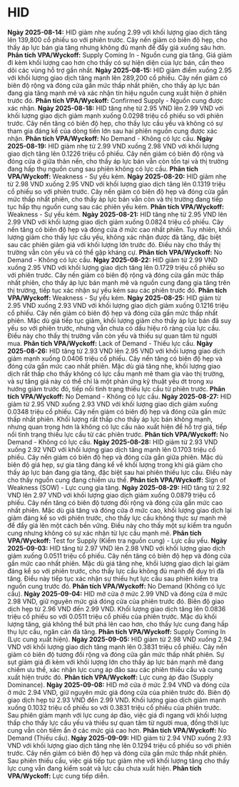 # HID

**Ngày 2025-08-14:** HID giảm nhẹ xuống 2.99 với khối lượng giao dịch tăng lên 139,800 cổ phiếu so với phiên trước. Cây nến giảm có biên độ hẹp, cho thấy áp lực bán gia tăng nhưng không đủ mạnh để đẩy giá xuống sâu hơn. **Phân tích VPA/Wyckoff:** Supply Coming In - Nguồn cung gia tăng. Giá giảm đi kèm khối lượng cao hơn cho thấy có sự hiện diện của lực bán, cần theo dõi các vùng hỗ trợ gần nhất.
**Ngày 2025-08-15:** HID giảm điểm xuống 2.95 với khối lượng giao dịch tăng mạnh lên 289,200 cổ phiếu. Cây nến giảm có biên độ rộng và đóng cửa gần mức thấp nhất phiên, cho thấy áp lực bán đang gia tăng mạnh mẽ và xác nhận tín hiệu nguồn cung xuất hiện ở phiên trước đó. **Phân tích VPA/Wyckoff:** Confirmed Supply - Nguồn cung được xác nhận.
**Ngày 2025-08-18:** HID tăng nhẹ từ 2.95 VND lên 2.99 VND với khối lượng giao dịch giảm mạnh xuống 0.0298 triệu cổ phiếu so với phiên trước. Cây nến tăng có biên độ hẹp, cho thấy lực cầu yếu và không có sự tham gia đáng kể của dòng tiền lớn sau hai phiên nguồn cung được xác nhận. **Phân tích VPA/Wyckoff:** No Demand - Không có lực cầu.
**Ngày 2025-08-19:** HID giảm nhẹ từ 2.99 VND xuống 2.98 VND với khối lượng giao dịch tăng lên 0.1226 triệu cổ phiếu. Cây nến giảm có biên độ rộng và đóng cửa ở giữa thân nến, cho thấy áp lực bán vẫn còn tồn tại và thị trường đang hấp thụ nguồn cung sau phiên không có lực cầu. **Phân tích VPA/Wyckoff:** Weakness - Sự yếu kém.
**Ngày 2025-08-20:** HID giảm nhẹ từ 2.98 VND xuống 2.95 VND với khối lượng giao dịch tăng lên 0.1319 triệu cổ phiếu so với phiên trước. Cây nến giảm có biên độ hẹp và đóng cửa gần mức thấp nhất phiên, cho thấy áp lực bán vẫn còn và thị trường đang tiếp tục hấp thụ nguồn cung sau các phiên yếu kém. **Phân tích VPA/Wyckoff:** Weakness - Sự yếu kém.
**Ngày 2025-08-21:** HID tăng nhẹ từ 2.95 VND lên 2.99 VND với khối lượng giao dịch giảm xuống 0.0824 triệu cổ phiếu. Cây nến tăng có biên độ hẹp và đóng cửa ở mức cao nhất phiên. Tuy nhiên, khối lượng giảm cho thấy lực cầu yếu, không xác nhận được đà tăng, đặc biệt sau các phiên giảm giá với khối lượng lớn trước đó. Điều này cho thấy thị trường vẫn còn yếu và có thể gặp kháng cự. **Phân tích VPA/Wyckoff:** No Demand - Không có lực cầu.
**Ngày 2025-08-22:** HID giảm từ 2.99 VND xuống 2.95 VND với khối lượng giao dịch tăng lên 0.1729 triệu cổ phiếu so với phiên trước. Cây nến giảm có biên độ rộng và đóng cửa gần mức thấp nhất phiên, cho thấy áp lực bán mạnh mẽ và nguồn cung đang gia tăng trên thị trường, tiếp tục xác nhận sự yếu kém sau các phiên trước đó. **Phân tích VPA/Wyckoff:** Weakness - Sự yếu kém.
**Ngày 2025-08-25:** HID giảm từ 2.95 VND xuống 2.93 VND với khối lượng giao dịch giảm xuống 0.1216 triệu cổ phiếu. Cây nến giảm có biên độ hẹp và đóng cửa gần mức thấp nhất phiên. Mặc dù giá tiếp tục giảm, khối lượng giảm cho thấy áp lực bán đã suy yếu so với phiên trước, nhưng vẫn chưa có dấu hiệu rõ ràng của lực cầu. Điều này cho thấy thị trường vẫn còn yếu và thiếu sự quan tâm từ người mua. **Phân tích VPA/Wyckoff:** Lack of Demand - Thiếu lực cầu.
**Ngày 2025-08-26:** HID tăng từ 2.93 VND lên 2.95 VND với khối lượng giao dịch giảm mạnh xuống 0.0406 triệu cổ phiếu. Cây nến tăng có biên độ hẹp và đóng cửa gần mức cao nhất phiên. Mặc dù giá tăng nhẹ, khối lượng giao dịch rất thấp cho thấy không có lực cầu mạnh mẽ tham gia vào thị trường, và sự tăng giá này có thể chỉ là một phản ứng kỹ thuật yếu ớt trong xu hướng giảm trước đó, tiếp nối tình trạng thiếu lực cầu từ phiên trước. **Phân tích VPA/Wyckoff:** No Demand - Không có lực cầu.
**Ngày 2025-08-27:** HID giảm từ 2.95 VND xuống 2.93 VND với khối lượng giao dịch giảm xuống 0.0348 triệu cổ phiếu. Cây nến giảm có biên độ hẹp và đóng cửa gần mức thấp nhất phiên. Khối lượng rất thấp cho thấy áp lực bán không mạnh, nhưng quan trọng hơn là không có lực cầu nào xuất hiện để hỗ trợ giá, tiếp nối tình trạng thiếu lực cầu từ các phiên trước. **Phân tích VPA/Wyckoff:** No Demand - Không có lực cầu.
**Ngày 2025-08-28:** HID giảm từ 2.93 VND xuống 2.92 VND với khối lượng giao dịch tăng mạnh lên 0.1703 triệu cổ phiếu. Cây nến giảm có biên độ hẹp và đóng cửa gần giữa phiên. Mặc dù biên độ giá hẹp, sự gia tăng đáng kể về khối lượng trong khi giá giảm cho thấy áp lực bán đang gia tăng, đặc biệt sau hai phiên thiếu lực cầu. Điều này cho thấy nguồn cung đang chiếm ưu thế. **Phân tích VPA/Wyckoff:** Sign of Weakness (SOW) - Lực cung gia tăng.
**Ngày 2025-08-29:** HID tăng từ 2.92 VND lên 2.97 VND với khối lượng giao dịch giảm xuống 0.0879 triệu cổ phiếu. Cây nến tăng có biên độ tương đối rộng và đóng cửa gần mức cao nhất phiên. Mặc dù giá tăng và đóng cửa ở mức cao, khối lượng giao dịch lại giảm đáng kể so với phiên trước, cho thấy lực cầu không thực sự mạnh mẽ để đẩy giá lên một cách bền vững. Điều này cho thấy một sự kiểm tra nguồn cung nhưng không có sự xác nhận từ lực cầu mạnh mẽ. **Phân tích VPA/Wyckoff:** Test for Supply (Kiểm tra nguồn cung) - Lực cầu yếu.
**Ngày 2025-09-03:** HID tăng từ 2.97 VND lên 2.98 VND với khối lượng giao dịch giảm xuống 0.0511 triệu cổ phiếu. Cây nến tăng có biên độ hẹp và đóng cửa gần mức cao nhất phiên. Mặc dù giá tăng nhẹ, khối lượng giao dịch lại giảm đáng kể so với phiên trước, cho thấy lực cầu không đủ mạnh để duy trì đà tăng. Điều này tiếp tục xác nhận sự thiếu hụt lực cầu sau phiên kiểm tra nguồn cung trước đó. **Phân tích VPA/Wyckoff:** No Demand (Không có lực cầu).
**Ngày 2025-09-04:** HID mở cửa ở mức 2.99 VND và đóng cửa ở mức 2.98 VND, giữ nguyên mức giá đóng cửa của phiên trước đó. Biên độ giao dịch hẹp từ 2.96 VND đến 2.99 VND. Khối lượng giao dịch tăng lên 0.0836 triệu cổ phiếu so với 0.0511 triệu cổ phiếu của phiên trước. Mặc dù khối lượng tăng, giá không thể bứt phá lên cao hơn, cho thấy lực cung đang hấp thụ lực cầu, ngăn cản đà tăng. **Phân tích VPA/Wyckoff:** Supply Coming In (Lực cung xuất hiện).
**Ngày 2025-09-05:** HID giảm từ 2.98 VND xuống 2.94 VND với khối lượng giao dịch tăng mạnh lên 0.3831 triệu cổ phiếu. Cây nến giảm có biên độ tương đối rộng và đóng cửa gần mức thấp nhất phiên. Sự sụt giảm giá đi kèm với khối lượng lớn cho thấy áp lực bán mạnh mẽ đang chiếm ưu thế, xác nhận lực cung áp đảo sau các phiên thiếu cầu và cung xuất hiện trước đó. **Phân tích VPA/Wyckoff:** Lực cung áp đảo (Supply Dominance).
**Ngày 2025-09-08:** HID mở cửa ở mức 2.94 VND và đóng cửa ở mức 2.94 VND, giữ nguyên mức giá đóng cửa của phiên trước đó. Biên độ giao dịch hẹp từ 2.93 VND đến 2.99 VND. Khối lượng giao dịch giảm mạnh xuống 0.1032 triệu cổ phiếu so với 0.3831 triệu cổ phiếu của phiên trước. Sau phiên giảm mạnh với lực cung áp đảo, việc giá đi ngang với khối lượng thấp cho thấy lực cầu yếu và thiếu sự quan tâm từ người mua, đồng thời lực cung vẫn còn tiềm ẩn ở các mức giá cao hơn. **Phân tích VPA/Wyckoff:** No Demand (Thiếu cầu).
**Ngày 2025-09-09:** HID giảm từ 2.94 VND xuống 2.93 VND với khối lượng giao dịch tăng nhẹ lên 0.1294 triệu cổ phiếu so với phiên trước. Cây nến giảm có biên độ hẹp và đóng cửa gần mức thấp nhất phiên. Sau phiên thiếu cầu, việc giá tiếp tục giảm nhẹ với khối lượng tăng cho thấy lực cung vẫn đang kiểm soát và lực cầu chưa xuất hiện. **Phân tích VPA/Wyckoff:** Lực cung tiếp diễn.
